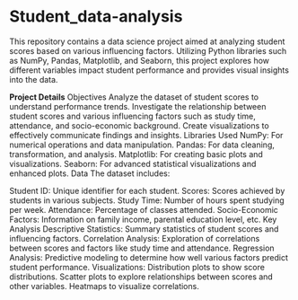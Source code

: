 # Student_data-analysis
This repository contains a data science project aimed at analyzing student scores based on various influencing factors. Utilizing Python libraries such as NumPy, Pandas, Matplotlib, and Seaborn, this project explores how different variables impact student performance and provides visual insights into the data.

**Project Details**
Objectives
Analyze the dataset of student scores to understand performance trends.
Investigate the relationship between student scores and various influencing factors such as study time, attendance, and socio-economic background.
Create visualizations to effectively communicate findings and insights.
Libraries Used
NumPy: For numerical operations and data manipulation.
Pandas: For data cleaning, transformation, and analysis.
Matplotlib: For creating basic plots and visualizations.
Seaborn: For advanced statistical visualizations and enhanced plots.
Data
The dataset includes:

Student ID: Unique identifier for each student.
Scores: Scores achieved by students in various subjects.
Study Time: Number of hours spent studying per week.
Attendance: Percentage of classes attended.
Socio-Economic Factors: Information on family income, parental education level, etc.
Key Analysis
Descriptive Statistics: Summary statistics of student scores and influencing factors.
Correlation Analysis: Exploration of correlations between scores and factors like study time and attendance.
Regression Analysis: Predictive modeling to determine how well various factors predict student performance.
Visualizations:
Distribution plots to show score distributions.
Scatter plots to explore relationships between scores and other variables.
Heatmaps to visualize correlations.
